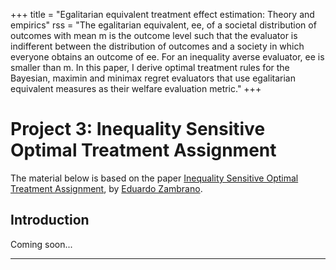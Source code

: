 +++
title = "Egalitarian equivalent treatment effect estimation: Theory and empirics"
rss = "The egalitarian equivalent, ee, of a societal distribution of outcomes with mean m is the outcome level such that the evaluator is indifferent between the distribution of outcomes and a society in which everyone obtains an outcome of ee. For an inequality averse evaluator, ee is smaller than m. In this paper, I derive optimal treatment rules for the Bayesian, maximin and minimax regret evaluators that use egalitarian equivalent measures as their welfare evaluation metric."
+++

# Project 3: Inequality Sensitive Optimal Treatment Assignment

The material below is based on the paper [Inequality Sensitive Optimal Treatment Assignment](https://osf.io/wv5jt), by [Eduardo Zambrano](https://eduardo-zambrano.github.io/).

## Introduction

Coming soon...

---
